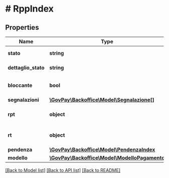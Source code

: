 # # RppIndex

## Properties

Name | Type | Description | Notes
------------ | ------------- | ------------- | -------------
**stato** | **string** | Stato della richiesta di pagamento sulla piattaforma PagoPA. |
**dettaglio_stato** | **string** | Dettaglio fornito dal Nodo dei Pagamenti sullo stato della richiesta. | [optional]
**bloccante** | **bool** | Indica se la richiesta di pagamento deve essere bloccata quando viene inviata mentre e&#39; ancora in corso il tentativo precedente | [optional] [default to true]
**segnalazioni** | [**\GovPay\Backoffice\Model\Segnalazione[]**](Segnalazione.md) |  | [optional]
**rpt** | **object** | Rpt inviata a PagoPa. {http://www.digitpa.gov.it/schemas/2011/Pagamenti/} ctRichiestaPagamentoTelematico |
**rt** | **object** | Rt inviata da PagoPa. {http://www.digitpa.gov.it/schemas/2011/Pagamenti/} ctRicevutaTelematica | [optional]
**pendenza** | [**\GovPay\Backoffice\Model\PendenzaIndex**](PendenzaIndex.md) |  | [optional]
**modello** | [**\GovPay\Backoffice\Model\ModelloPagamento**](ModelloPagamento.md) |  | [optional]

[[Back to Model list]](../../README.md#models) [[Back to API list]](../../README.md#endpoints) [[Back to README]](../../README.md)
